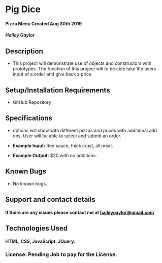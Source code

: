 # Pig Dice    

#### Pizza Menu Created Aug 30th 2019

##### Hailey Gaylor

## Description

* This project will demonstrate use of objects and constructors with prototypes. The function of this project will to be able take the users input of a order and give back a price

## Setup/Installation Requirements

* GitHub Repository

## Specifications

* options will show with different pizzas and prices with additional add ons. User will be able to select and submit an order.

* **Example Input:** Red sauce, thick crust, all meat.
* **Example Output:** $20 with no additions.




## Known Bugs

* No known bugs.

## Support and contact details

#### If there are any issues please contact me at haileygaylor@gmail.com
## Technologies Used

#### HTML, CSS, JavaScript, JQuery.

### License: Pending Job to pay for the License.

